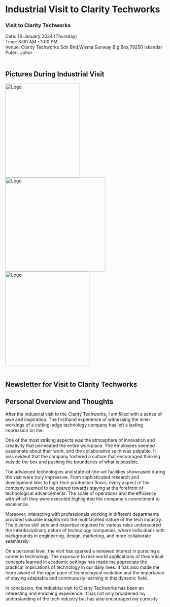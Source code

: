 # Industrial Visit to Clarity Techworks

<h3>Visit to Clarity Techworks</h3> 
Date: 18 January 2024 (Thursday)</br>
Time: 8:00 AM - 1:00 PM</br>
Venue: Clarity Techworks  Sdn Bhd,Wisma Sunway Big Box,79250 Iskandar Puteri, Johor</br>
<br />

<h2>Pictures During Industrial Visit</h2>
<img src="https://github.com/miqbaltariq/SECP1513/assets/147911566/96ac9025-7f2a-456b-ab34-1b17aa83c298"alt="Logo" width="235" height="295">
<img src="https://github.com/miqbaltariq/SECP1513/assets/147911566/71d7aa8a-8ba0-4cdb-b95c-5c41d2bb0637"alt="Logo" width="315" height="295">
<img src="https://github.com/miqbaltariq/SECP1513/assets/147911566/3b63a9ae-7631-43e5-b9de-f15afc8ebe17"alt="Logo" width="265" height="295">
</br></br>

<h2>Newsletter for Visit to Clarity Techworks</h2>



<h2>Personal Overview and Thoughts</h2>
After the industrial visit to the Clarity Techworks, I am filled with a sense of awe and inspiration. The firsthand experience of witnessing the inner workings of a cutting-edge technology company has left a lasting impression on me.

One of the most striking aspects was the atmosphere of innovation and creativity that permeated the entire workplace. The employees seemed passionate about their work, and the collaborative spirit was palpable. It was evident that the company fostered a culture that encouraged thinking outside the box and pushing the boundaries of what is possible.

The advanced technologies and state-of-the-art facilities showcased during the visit were truly impressive. From sophisticated research and development labs to high-tech production floors, every aspect of the company seemed to be geared towards staying at the forefront of technological advancements. The scale of operations and the efficiency with which they were executed highlighted the company's commitment to excellence.

Moreover, interacting with professionals working in different departments provided valuable insights into the multifaceted nature of the tech industry. The diverse skill sets and expertise required for various roles underscored the interdisciplinary nature of technology companies, where individuals with backgrounds in engineering, design, marketing, and more collaborate seamlessly.

On a personal level, the visit has sparked a renewed interest in pursuing a career in technology. The exposure to real-world applications of theoretical concepts learned in academic settings has made me appreciate the practical implications of technology in our daily lives. It has also made me more aware of the rapid pace of technological evolution and the importance of staying adaptable and continuously learning in this dynamic field.

In conclusion, the industrial visit to Clarity Techworks has been an interesting and enriching experience. It has not only broadened my understanding of the tech industry but has also encouraged my curiosity

